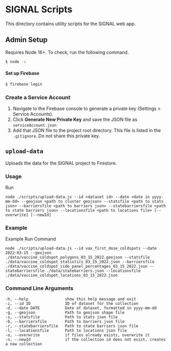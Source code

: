 # SIGNAL Scripts

This directory contains utility scripts for the SIGNAL web app.

## Admin Setup

Requires Node 16+. To check, run the following command.
```bash
$ node -v
```


#### Set up Firebase
```bash
$ firebase login
```

### Create a Service Account
1. Navigate to the Firebase console to generate a private key (Settings > Service Accounts).
2. Click **Generate New Private Key** and save the JSON file as `serviceAccount.json`
3. Add that JSON file to the project root directory. This file is listed in the `.gitignore`. Do not share this private key.

## `upload-data`

Uploads the data for the SIGNAL project to Firestore.

### Usage

Run

`node ./scripts/upload-data.js --id <dataset id> --date <date in yyyy-mm-dd> --geojson <path to cluster geojson> --statsfile <path to stats json> --barriersfile <path to barriers json> --statebarriersfile <path to state barriers json> --locationsfile <path to locations file> [--overwrite] [--newId]`

### Example

Example Run Command

`node ./scripts/upload-data.js --id vax_first_dose_coldspots --date 2022-03-15 --geojson ./data/vaccine_coldspot_polygons_03_15_2022.geojson --statsfile ./data/vaccine_coldspot_statistics_03_15_2022.json --barriersfile ./data/vaccine_coldspot_side_panel_percentages_03_15_2022.json --statebarriersfile ./data/statebarriers.json --locationsfile ./data/vaccine_coldspot_locations_03_15_2022.json`

### Command Line Arguments
```
-h, --help                show this help message and exit
-i, --id ID               ID of dataset for the collection
-d, --date DATE           Date of dataset, formatted in yyyy-mm-dd
-g, --geojson             Path to geojson shape file
-s, --statsfile           Path to stats json file
-b, --barriersfile        Path to barriers json file
-r, --statebarriersfile   Path to state barriers json file
-l, --locationsfile       Path to locations json file
-o, --overwrite           if files already exists, overwrite it
-n, --newId               if the collection id does not exist, creates a new collection
```
